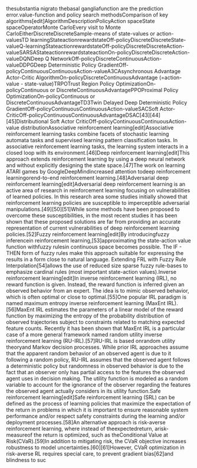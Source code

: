  thesubstantia nigrato thebasal gangliafunction are the prediction error.value-function and policy search methodsComparison of key algorithms[edit]AlgorithmDescriptionPolicyAction spaceState spaceOperatorMonte CarloEvery visit to Monte CarloEitherDiscreteDiscreteSample-means of state-values or action-valuesTD learningStateactionrewardstateOff-policyDiscreteDiscreteState-valueQ-learningStateactionrewardstateOff-policyDiscreteDiscreteAction-valueSARSAStateactionrewardstateactionOn-policyDiscreteDiscreteAction-valueDQNDeep Q NetworkOff-policyDiscreteContinuousAction-valueDDPGDeep Deterministic Policy GradientOff-policyContinuousContinuousAction-valueA3CAsynchronous Advantage Actor-Critic AlgorithmOn-policyDiscreteContinuousAdvantage (=action-value - state-value)TRPOTrust Region Policy OptimizationOn-policyContinuous or DiscreteContinuousAdvantagePPOProximal Policy OptimizationOn-policyContinuous or DiscreteContinuousAdvantageTD3Twin Delayed Deep Deterministic Policy GradientOff-policyContinuousContinuousAction-valueSACSoft Actor-CriticOff-policyContinuousContinuousAdvantageDSAC[43][44][45]Distributional Soft Actor CriticOff-policyContinuousContinuousAction-value distributionAssociative reinforcement learning[edit]Associative reinforcement learning tasks combine facets of stochastic learning automata tasks and supervised learning pattern classification tasks. In associative reinforcement learning tasks, the learning system interacts in a closed loop with its environment.[46]Deep reinforcement learning[edit]This approach extends reinforcement learning by using a deep neural network and without explicitly designing the state space.[47]The work on learning ATARI games by GoogleDeepMindincreased attention todeep reinforcement learningorend-to-end reinforcement learning.[48]Adversarial deep reinforcement learning[edit]Adversarial deep reinforcement learning is an active area of research in reinforcement learning focusing on vulnerabilities of learned policies. In this research area some studies initially showed that reinforcement learning policies are susceptible to imperceptible adversarial manipulations.[49][50][51]While some methods have been proposed to overcome these susceptibilities, in the most recent studies it has been shown that these proposed solutions are far from providing an accurate representation of current vulnerabilities of deep reinforcement learning policies.[52]Fuzzy reinforcement learning[edit]By introducingfuzzy inferencein reinforcement learning,[53]approximating the state-action value function withfuzzy rulesin continuous space becomes possible. The IF - THEN form of fuzzy rules make this approach suitable for expressing the results in a form close to natural language. Extending FRL with Fuzzy Rule Interpolation[54]allows the use of reduced size sparse fuzzy rule-bases to emphasize cardinal rules (most important state-action values).Inverse reinforcement learning[edit]In inverse reinforcement learning (IRL), no reward function is given. Instead, the reward function is inferred given an observed behavior from an expert. The idea is to mimic observed behavior, which is often optimal or close to optimal.[55]One popular IRL paradigm is named maximum entropy inverse reinforcement learning (MaxEnt IRL).[56]MaxEnt IRL estimates the parameters of a linear model of the reward function by maximizing the entropy of the probability distribution of observed trajectories subject to constraints related to matching expected feature counts. Recently it has been shown that MaxEnt IRL is a particular case of a more general framework named random utility inverse reinforcement learning (RU-IRL).[57]RU-IRL is based onrandom utility theoryand Markov decision processes. While prior IRL approaches assume that the apparent random behavior of an observed agent is due to it following a random policy, RU-IRL assumes that the observed agent follows a deterministic policy but randomness in observed behavior is due to the fact that an observer only has partial access to the features the observed agent uses in decision making. The utility function is modeled as a random variable to account for the ignorance of the observer regarding the features the observed agent actually considers in its utility function.Safe reinforcement learning[edit]Safe reinforcement learning (SRL) can be defined as the process of learning policies that maximize the expectation of the return in problems in which it is important to ensure reasonable system performance and/or respect safety constraints during the learning and/or deployment processes.[58]An alternative approach is risk-averse reinforcement learning, where instead of theexpectedreturn, arisk-measureof the return is optimized, such as theConditional Value at Risk(CVaR).[59]In addition to mitigating risk, the CVaR objective increases robustness to model uncertainties.[60][61]However, CVaR optimization in risk-averse RL requires special care, to prevent gradient bias[62]and blindness to suc